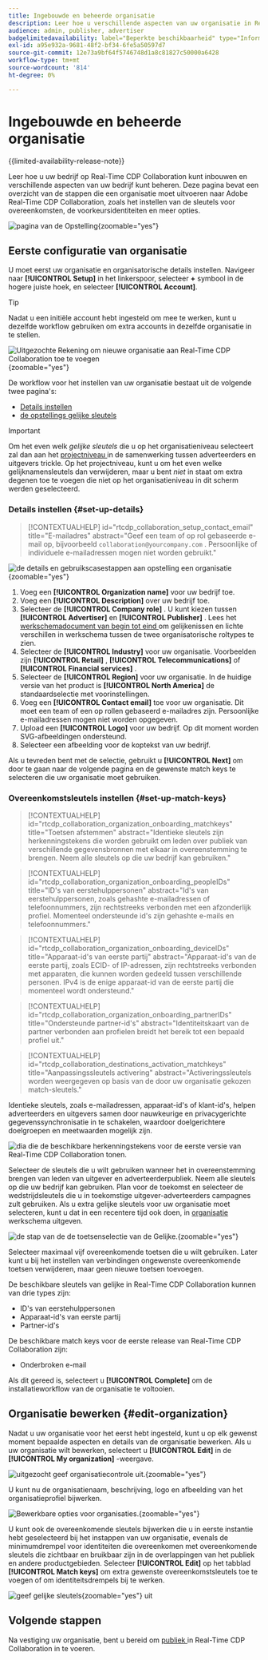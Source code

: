 ```yaml
---
title: Ingebouwde en beheerde organisatie
description: Leer hoe u verschillende aspecten van uw organisatie in Real-Time CDP Collaboration kunt opnemen en beheren
audience: admin, publisher, advertiser
badgelimitedavailability: label="Beperkte beschikbaarheid" type="Informative" url="https://helpx.adobe.com/nl/legal/product-descriptions/real-time-customer-data-platform-collaboration.html newtab=true"
exl-id: a95e932a-9681-48f2-bf34-6fe5a50597d7
source-git-commit: 12e73a9bf64f5746748d1a8c81827c50000a6428
workflow-type: tm+mt
source-wordcount: '814'
ht-degree: 0%

---
```


# Ingebouwde en beheerde organisatie

{{limited-availability-release-note}}

Leer hoe u uw bedrijf op Real-Time CDP Collaboration kunt inbouwen en verschillende aspecten van uw bedrijf kunt beheren. Deze pagina bevat een overzicht van de stappen die een organisatie moet uitvoeren naar Adobe Real-Time CDP Collaboration, zoals het instellen van de sleutels voor overeenkomsten, de voorkeursidentiteiten en meer opties.

![ pagina van de Opstelling ](/help/assets/setup/manage-organization/my-organization.png){zoomable="yes"}

## Eerste configuratie van organisatie

U moet eerst uw organisatie en organisatorische details instellen. Navigeer naar **[!UICONTROL Setup]** in het linkerspoor, selecteer **+** symbool in de hogere juiste hoek, en selecteer **[!UICONTROL Account]**.

>[!TIP]
>
>Nadat u een initiële account hebt ingesteld om mee te werken, kunt u dezelfde workflow gebruiken om extra accounts in dezelfde organisatie in te stellen.

![ Uitgezochte Rekening om nieuwe organisatie aan Real-Time CDP Collaboration toe te voegen ](/help/assets/setup/manage-organization/add-new-account.png){zoomable="yes"}

De workflow voor het instellen van uw organisatie bestaat uit de volgende twee pagina&#39;s:

* [Details instellen](#set-up-details)
* [ de opstellings gelijke sleutels ](#set-up-match-keys)

>[!IMPORTANT]
>
>Om het even welk *gelijke sleutels* die u op het organisatieniveau selecteert zal dan aan het [ projectniveau ](/help/guide/collaborate/manage-projects.md) in de samenwerking tussen adverteerders en uitgevers trickle. Op het projectniveau, kunt u om het even welke gelijknamensleutels dan verwijderen, maar u bent *niet* in staat om extra degenen toe te voegen die niet op het organisatieniveau in dit scherm werden geselecteerd.

### Details instellen {#set-up-details}

>[!CONTEXTUALHELP]
>id="rtcdp_collaboration_setup_contact_email"
>title="E-mailadres"
>abstract="Geef een team of op rol gebaseerde e-mail op, bijvoorbeeld `collaboration@yourcompany.com` . Persoonlijke of individuele e-mailadressen mogen niet worden gebruikt."

![ de details en gebruikscasestappen aan opstelling een organisatie ](/help/assets/setup/manage-organization/add-organization-details.png){zoomable="yes"}

1. Voeg een **[!UICONTROL Organization name]** voor uw bedrijf toe.
2. Voeg een **[!UICONTROL Description]** over uw bedrijf toe.
3. Selecteer de **[!UICONTROL Company role]** . U kunt kiezen tussen **[!UICONTROL Advertiser]** en **[!UICONTROL Publisher]** . Lees het [ werkschemadocument van begin tot eind ](/help/guide/end-to-end-workflow.md) om gelijkenissen en lichte verschillen in werkschema tussen de twee organisatorische roltypes te zien.
4. Selecteer de **[!UICONTROL Industry]** voor uw organisatie. Voorbeelden zijn **[!UICONTROL Retail]** , **[!UICONTROL Telecommunications]** of **[!UICONTROL Financial services]** .
5. Selecteer de **[!UICONTROL Region]** voor uw organisatie. In de huidige versie van het product is **[!UICONTROL North America]** de standaardselectie met voorinstellingen.
6. Voeg een **[!UICONTROL Contact email]** toe voor uw organisatie. Dit moet een team of een op rollen gebaseerd e-mailadres zijn. Persoonlijke e-mailadressen mogen niet worden opgegeven.
7. Upload een **[!UICONTROL Logo]** voor uw bedrijf. Op dit moment worden SVG-afbeeldingen ondersteund.
8. Selecteer een afbeelding voor de koptekst van uw bedrijf.

Als u tevreden bent met de selectie, gebruikt u **[!UICONTROL Next]** om door te gaan naar de volgende pagina en de gewenste match keys te selecteren die uw organisatie moet gebruiken.

### Overeenkomstsleutels instellen {#set-up-match-keys}

>[!CONTEXTUALHELP]
>id="rtcdp_collaboration_organization_onboarding_matchkeys"
>title="Toetsen afstemmen"
>abstract="Identieke sleutels zijn herkenningstekens die worden gebruikt om leden over publiek van verschillende gegevensbronnen met elkaar in overeenstemming te brengen. Neem alle sleutels op die uw bedrijf kan gebruiken."

>[!CONTEXTUALHELP]
>id="rtcdp_collaboration_organization_onboarding_peopleIDs"
>title="ID&#39;s van eerstehulppersonen"
>abstract="Id&#39;s van eerstehulppersonen, zoals gehashte e-mailadressen of telefoonnummers, zijn rechtstreeks verbonden met een afzonderlijk profiel. Momenteel ondersteunde id&#39;s zijn gehashte e-mails en telefoonnummers."

>[!CONTEXTUALHELP]
>id="rtcdp_collaboration_organization_onboarding_deviceIDs"
>title="Apparaat-id&#39;s van eerste partij"
>abstract="Apparaat-id&#39;s van de eerste partij, zoals ECID- of IP-adressen, zijn rechtstreeks verbonden met apparaten, die kunnen worden gedeeld tussen verschillende personen. IPv4 is de enige apparaat-id van de eerste partij die momenteel wordt ondersteund."

>[!CONTEXTUALHELP]
>id="rtcdp_collaboration_organization_onboarding_partnerIDs"
>title="Ondersteunde partner-id&#39;s"
>abstract="Identiteitskaart van de partner verbonden aan profielen breidt het bereik tot een bepaald profiel uit."

>[!CONTEXTUALHELP]
>id="rtcdp_collaboration_destinations_activation_matchkeys"
>title="Aanpassingssleutels activering"
>abstract="Activeringssleutels worden weergegeven op basis van de door uw organisatie gekozen match-sleutels."

Identieke sleutels, zoals e-mailadressen, apparaat-id&#39;s of klant-id&#39;s, helpen adverteerders en uitgevers samen door nauwkeurige en privacygerichte gegevenssynchronisatie in te schakelen, waardoor doelgerichtere doelgroepen en meetwaarden mogelijk zijn.

![ dia die de beschikbare herkenningstekens voor de eerste versie van Real-Time CDP Collaboration tonen.](/help/assets/setup/manage-organization/available-identifiers.png)

Selecteer de sleutels die u wilt gebruiken wanneer het in overeenstemming brengen van leden van uitgever en adverteerderpubliek. Neem alle sleutels op die uw bedrijf kan gebruiken. Plan voor de toekomst en selecteer de wedstrijdsleutels die u in toekomstige uitgever-adverteerders campagnes zult gebruiken. Als u extra gelijke sleutels voor uw organisatie moet selecteren, kunt u dat in een recentere tijd ook doen, in [ organisatie ](#edit-organization) werkschema uitgeven.

![ de stap van de de toetsenselectie van de Gelijke.](/help/assets/setup/manage-organization/add-organization-match-keys.png){zoomable="yes"}

Selecteer maximaal vijf overeenkomende toetsen die u wilt gebruiken. Later kunt u bij het instellen van verbindingen ongewenste overeenkomende toetsen verwijderen, maar geen nieuwe toetsen toevoegen.

De beschikbare sleutels van gelijke in Real-Time CDP Collaboration kunnen van drie types zijn:

* ID&#39;s van eerstehulppersonen
* Apparaat-id&#39;s van eerste partij
* Partner-id&#39;s

De beschikbare match keys voor de eerste release van Real-Time CDP Collaboration zijn:

* Onderbroken e-mail

<!--

not available in the Limited GA release

* Hashed phone
* IPv4

-->

Als dit gereed is, selecteert u **[!UICONTROL Complete]** om de installatieworkflow van de organisatie te voltooien.

## Organisatie bewerken {#edit-organization}

Nadat u uw organisatie voor het eerst hebt ingesteld, kunt u op elk gewenst moment bepaalde aspecten en details van de organisatie bewerken. Als u uw organisatie wilt bewerken, selecteert u **[!UICONTROL Edit]** in de **[!UICONTROL My organization]** -weergave.

![ uitgezocht geef organisatiecontrole uit.](/help/assets/setup/manage-organization/edit-organization.png){zoomable="yes"}

U kunt nu de organisatienaam, beschrijving, logo en afbeelding van het organisatieprofiel bijwerken.

![ Bewerkbare opties voor organisaties.](/help/assets/setup/manage-organization/editable-options.png){zoomable="yes"}

U kunt ook de overeenkomende sleutels bijwerken die u in eerste instantie hebt geselecteerd bij het instappen van uw organisatie, evenals de minimumdrempel voor identiteiten die overeenkomen met overeenkomende sleutels die zichtbaar en bruikbaar zijn in de overlappingen van het publiek en andere productgebieden. Selecteer **[!UICONTROL Edit]** op het tabblad **[!UICONTROL Match keys]** om extra gewenste overeenkomstsleutels toe te voegen of om identiteitsdrempels bij te werken.

![ geef gelijke sleutels ](/help/assets/setup/manage-organization/edit-match-keys.png){zoomable="yes"} uit

## Volgende stappen

Na vestiging uw organisatie, bent u bereid om [ publiek ](/help/guide/setup/onboard-audiences.md) in Real-Time CDP Collaboration in te voeren.
